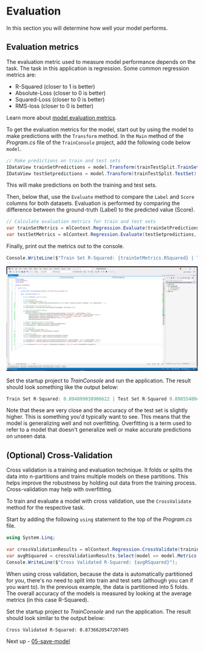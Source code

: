 # Evaluation

In this section you will determine how well your model performs.

## Evaluation metrics

The evaluation metric used to measure model performance depends on the task. The task in this application is regression. Some common regression metrics are:

- R-Squared (closer to 1 is better)
- Absolute-Loss (closer to 0 is better)
- Squared-Loss (closer to 0 is better)
- RMS-loss (closer to 0 is better)

Learn more about [model evaluation metrics](https://docs.microsoft.com/dotnet/machine-learning/resources/metrics).

To get the evaluation metrics for the model, start out by using the model to make predictions with the `Transform` method. In the `Main` method of the *Program.cs* file of the `TrainConsole` project, add the following code below `model`.

```csharp
// Make predictions on train and test sets
IDataView trainSetPredictions = model.Transform(trainTestSplit.TrainSet);
IDataView testSetpredictions = model.Transform(trainTestSplit.TestSet);
```

This will make predictions on both the training and test sets.

Then, below that, use the `Evaluate` method to compare the `Label` and `Score` columns for both datasets. Evaluation is performed by comparing the difference between the ground-truth (Label) to the predicted value (Score).

```csharp
// Calculate evaluation metrics for train and test sets
var trainSetMetrics = mlContext.Regression.Evaluate(trainSetPredictions, labelColumnName: "Label", scoreColumnName: "Score");
var testSetMetrics = mlContext.Regression.Evaluate(testSetpredictions, labelColumnName: "Label", scoreColumnName: "Score");
```

Finally, print out the metrics out to the console.

```csharp
Console.WriteLine($"Train Set R-Squared: {trainSetMetrics.RSquared} | Test Set R-Squared {testSetMetrics.RSquared}");
```

![Evaluate the model](./media/evaluate-model.png)

Set the startup project to *TrainConsole* and run the application. The result should look something like the output below:

```csharp
Train Set R-Squared: 0.894899038906622 | Test Set R-Squared 0.8985548041404988
```

Note that these are very close and the accuracy of the test set is slightly higher. This is something you'd typically want to see. This means that the model is generalizing well and not overfitting. Overfitting is a term used to refer to a model that doesn't generalize well or make accurate predictions on unseen data.

## (Optional) Cross-Validation

Cross validation is a training and evaluation technique. It folds or splits the data into n-partitions and trains multiple models on these partitions. This helps improve the robustness by holding out data from the training process. Cross-validation may help with overfitting.

To train and evaluate a model with cross validation, use the `CrossValidate` method for the respective task.

Start by adding the following `using` statement to the top of the *Program.cs* file.

```csharp
using System.Linq;
```

```csharp
var crossValidationResults = mlContext.Regression.CrossValidate(trainingData, trainingPipeline, numberOfFolds: 5);
var avgRSquared = crossValidationResults.Select(model => model.Metrics.RSquared).Average();
Console.WriteLine($"Cross Validated R-Squared: {avgRSquared}");
```

When using cross validation, because the data is automatically partitioned for you, there's no need to split into train and test sets (although you can if you want to). In the previous example, the data is partitioned into 5 folds. The overall accuracy of the models is measured by looking at the average metrics (in this case R-Squared).

Set the startup project to *TrainConsole* and run the application. The result should look similar to the output below:

```text
Cross Validated R-Squared: 0.8736620547207405
```

Next up - [05-save-model](05-save-model.md)
